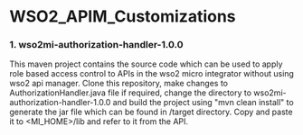 # WSO2_APIM_Customizations

### 1. wso2mi-authorization-handler-1.0.0
This maven project contains the source code which can be used to apply role based access control to APIs in the wso2 micro integrator without using wso2 api manager. 
Clone this repository, make changes to AuthorizationHandler.java file if required, change the directory to wso2mi-authorization-handler-1.0.0 and build the project using "mvn clean install" to generate the jar file which can be found in /target directory. 
Copy and paste it to <MI_HOME>/lib and refer to it from the API.
